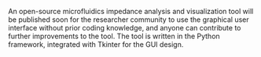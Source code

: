 An open-source microfluidics impedance analysis and visualization tool will be published soon for the researcher community to use the graphical user interface without prior coding knowledge, and anyone can contribute to further improvements to the tool. The tool is written in the Python framework, integrated with Tkinter for the GUI design. 
